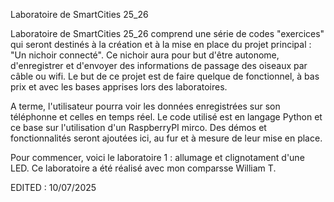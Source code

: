 Laboratoire de SmartCities 25_26

  Laboratoire de SmartCities 25_26 comprend une série de codes "exercices" qui seront destinés à la création et à la mise en place du projet principal : "Un nichoir connecté".
  Ce nichoir aura pour but d'être autonome, d'enregistrer et d'envoyer des informations de passage des oiseaux par câble ou wifi. 
  Le but de ce projet est de faire quelque de fonctionnel, à bas prix et avec les bases apprises lors des laboratoires. 

  A terme, l'utilisateur pourra voir les données enregistrées sur son téléphonne et celles en temps réel.
  Le code utilisé est en langage Python et ce base sur l'utilisation d'un RaspberryPI mirco.
  Des démos et fonctionnalités seront ajoutées ici, au fur et à mesure de leur mise en place.

  Pour commencer, voici le laboratoire 1 : allumage et clignotament d'une LED. Ce laboratoire a été réalisé avec mon comparsse William T.

  EDITED : 10/07/2025


